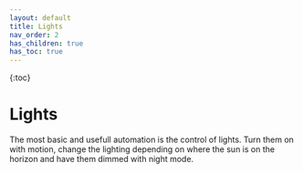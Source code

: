 ```yaml
---
layout: default
title: Lights
nav_order: 2
has_children: true
has_toc: true
---
```


{:toc}

# Lights

The most basic and usefull automation is the control of lights. Turn them on with motion, change the lighting depending on where the sun is on the horizon and have them dimmed with night mode. 
